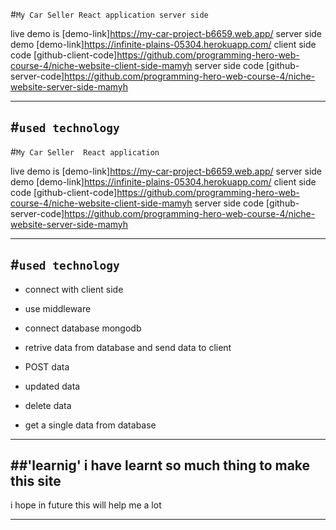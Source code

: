 #`My Car Seller React application server side `
 
 live demo is [demo-link]https://my-car-project-b6659.web.app/
 server side demo [demo-link]https://infinite-plains-05304.herokuapp.com/
 client side code [github-client-code]https://github.com/programming-hero-web-course-4/niche-website-client-side-mamyh
 server side code [github-server-code]https://github.com/programming-hero-web-course-4/niche-website-server-side-mamyh

------------------------------
 #`used technology `
-----------------------------
 #`My Car Seller  React application `
 
 live demo is [demo-link]https://my-car-project-b6659.web.app/
 server side demo [demo-link]https://infinite-plains-05304.herokuapp.com/
 client side code [github-client-code]https://github.com/programming-hero-web-course-4/niche-website-client-side-mamyh
 server side code [github-server-code]https://github.com/programming-hero-web-course-4/niche-website-server-side-mamyh

------------------------------
 #`used technology `
-----------------------------
 - connect with client side  
     
- use middleware 
- connect database mongodb 
- retrive data from database and send data to client
- POST data
- updated data 
- delete data 
- get a single data from database 


---------------------------------------------------
##'learnig'
  i have learnt so much thing to make this site 
  ------------------------------------------------
  i hope in future this will help me a lot 

---------------------------------------------------

